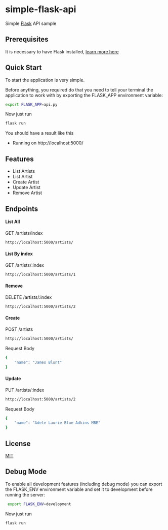 # simple-flask-api
Simple [Flask](https://flask.palletsprojects.com/en/1.1.x/quickstart/) 
API sample

## Prerequisites
It is necessary to have Flask installed, [learn more here](https://flask.palletsprojects.com/en/1.1.x/installation/#installation)

## Quick Start

To start the application is very simple.

Before anything, you required do that you need to tell your terminal the application to work with by exporting the FLASK_APP 
environment variable:
```bash
export FLASK_APP=api.py
```
Now just run
```bash
flask run
```
You should have a result like this
 * Running on http://localhost:5000/
 
 ## Features

  * List Artists
  * List Artist
  * Create Artist
  * Update Artist
  * Remove Artist

## Endpoints
#### List All
GET /artists/index
```bash
http://localhost:5000/artists/
```
#### List By index
GET /artists/:index
```bash
http://localhost:5000/artists/1
```
#### Remove
DELETE /artists/:index
```bash
http://localhost:5000/artists/2
```
#### Create
POST /artists
```bash
http://localhost:5000/artists/
```
Request Body 
```bash
{
	"name": "James Blunt"
}
```
#### Update
PUT /artists/:index
```bash
http://localhost:5000/artists/2
```
Request Body 
```bash
{
	"name": "Adele Laurie Blue Adkins MBE"
}
```

## License

[MIT](LICENSE)

## Debug Mode 
To enable all development features (including debug mode) you can export the FLASK_ENV environment variable and set it to development before running the server:
```bash
 export FLASK_ENV=development
```
Now just run
```bash
flask run
```
